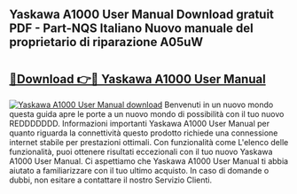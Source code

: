 ## Yaskawa A1000 User Manual Download gratuit PDF - Part-NQS Italiano Nuovo manuale del proprietario di riparazione A05uW

# <h2><a href="http://df99our.blite.top/?on=Yaskawa+A1000+User+Manual">🔗Download 👉🔴 Yaskawa A1000 User Manual</a></h2>

[![Yaskawa A1000 User Manual download](https://i.imgur.com/lujVjoI.png)](http://df99our.blite.top/?on=Yaskawa+A1000+User+Manual)
Benvenuti in un nuovo mondo questa guida apre le porte a un nuovo mondo di possibilità con il tuo nuovo REDDDDDDD. Informazioni importanti Yaskawa A1000 User Manual per quanto riguarda la connettività questo prodotto richiede una connessione internet stabile per prestazioni ottimali. Con funzionalità come L'elenco delle funzionalità, puoi ottenere risultati eccezionali con il tuo nuovo Yaskawa A1000 User Manual. Ci aspettiamo che Yaskawa A1000 User Manual ti abbia aiutato a familiarizzare con il tuo ultimo acquisto. In caso di domande o dubbi, non esitare a contattare il nostro Servizio Clienti.
